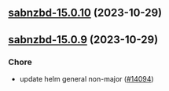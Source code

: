 ## [sabnzbd-15.0.10](https://github.com/truecharts/charts/compare/sabnzbd-15.0.8...sabnzbd-15.0.9) (2023-10-29)


## [sabnzbd-15.0.9](https://github.com/truecharts/charts/compare/sabnzbd-15.0.8...sabnzbd-15.0.9) (2023-10-29)

### Chore

- update helm general non-major ([#14094](https://github.com/truecharts/charts/issues/14094))
  
  